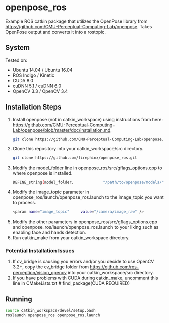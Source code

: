 # openpose_ros

Example ROS catkin package that utilizes the OpenPose library from https://github.com/CMU-Perceptual-Computing-Lab/openpose.
Takes OpenPose output and converts it into a rostopic. 

## System
Tested on:
* Ubuntu 14.04 / Ubuntu 16.04
* ROS Indigo / Kinetic
* CUDA 8.0
* cuDNN 5.1 / cuDNN 6.0
* OpenCV 3.3 / OpenCV 3.4

## Installation Steps

1. Install openpose (not in catkin_workspace) using instructions from here: https://github.com/CMU-Perceptual-Computing-Lab/openpose/blob/master/doc/installation.md.
   ```bash
   git clone https://github.com/CMU-Perceptual-Computing-Lab/openpose.git
   ```
2. Clone this repository into your catkin_workspace/src directory.
   ```bash
   git clone https://github.com/firephinx/openpose_ros.git
   ```
3. Modify the model_folder line in openpose_ros/src/gflags_options.cpp to where openpose is installed.
   ```bash
   DEFINE_string(model_folder,             "/path/to/openpose/models/",      "Folder path (absolute or relative) where the models (pose, face, ...) are located.");
   ```
4. Modify the image_topic parameter in openpose_ros/launch/openpose_ros.launch to the image_topic you want to process.
   ```bash
   <param name="image_topic"     value="/camera/image_raw" />
   ```
5. Modify the other parameters in openpose_ros/src/gflags_options.cpp and openpose_ros/launch/openpose_ros.launch to your liking such as enabling face and hands detection.
6. Run catkin_make from your catkin_workspace directory.

### Potential Installation Issues
1. If cv_bridge is causing you errors and/or you decide to use OpenCV 3.2+, copy the cv_bridge folder from https://github.com/ros-perception/vision_opencv into your catkin_workspace/src directory. 
2. If you have problems with CUDA during catkin_make, uncomment this line in CMakeLists.txt # find_package(CUDA REQUIRED)

## Running
```bash
source catkin_workspace/devel/setup.bash
roslaunch openpose_ros openpose_ros.launch
```
